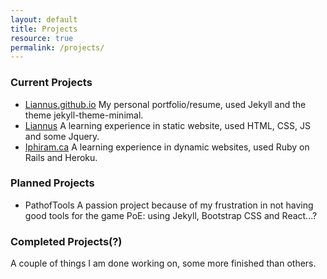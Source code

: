 ```yaml
---
layout: default
title: Projects
resource: true
permalink: /projects/
---
```


### Current Projects
- [Liannus.github.io](https://Liannus.github.io)
My personal portfolio/resume, used Jekyll and the theme jekyll-theme-minimal.
- [Liannus](https://Liannus.github.io/Liannus)
A learning experience in static website, used HTML, CSS, JS and some Jquery.
- [Iphiram.ca](www.Iphiram.ca)
A learning experience in dynamic websites, used Ruby on Rails and Heroku.

### Planned Projects
- PathofTools
A passion project because of my frustration in not having good tools for the game PoE:
using Jekyll, Bootstrap CSS and React...?

### Completed Projects(?)
A couple of things I am done working on, some more finished than others.
